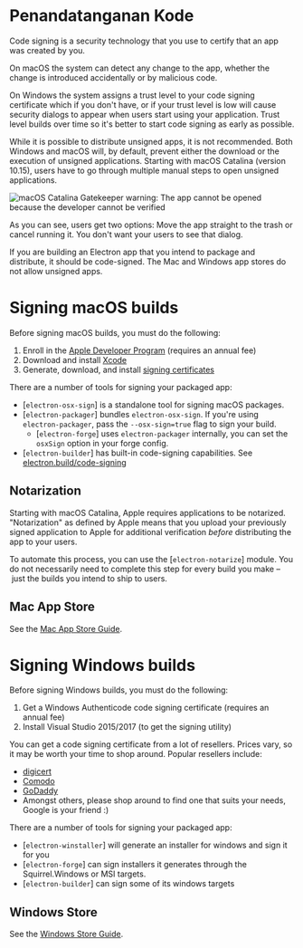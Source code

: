 # Penandatanganan Kode

Code signing is a security technology that you use to certify that an app was created by you.

On macOS the system can detect any change to the app, whether the change is introduced accidentally or by malicious code.

On Windows the system assigns a trust level to your code signing certificate which if you don't have, or if your trust level is low will cause security dialogs to appear when users start using your application.  Trust level builds over time so it's better to start code signing as early as possible.

While it is possible to distribute unsigned apps, it is not recommended. Both Windows and macOS will, by default, prevent either the download or the execution of unsigned applications. Starting with macOS Catalina (version 10.15), users have to go through multiple manual steps to open unsigned applications.

![macOS Catalina Gatekeeper warning: The app cannot be opened because the developer cannot be verified](../images/gatekeeper.png)

As you can see, users get two options: Move the app straight to the trash or cancel running it. You don't want your users to see that dialog.

If you are building an Electron app that you intend to package and distribute, it should be code-signed. The Mac and Windows app stores do not allow unsigned apps.

# Signing macOS builds

Before signing macOS builds, you must do the following:

1. Enroll in the [Apple Developer Program](https://developer.apple.com/programs/) (requires an annual fee)
2. Download and install [Xcode](https://developer.apple.com/xcode)
3. Generate, download, and install [signing certificates](https://github.com/electron/electron-osx-sign/wiki/1.-Getting-Started#certificates)

There are a number of tools for signing your packaged app:

- [`electron-osx-sign`] is a standalone tool for signing macOS packages.
- [`electron-packager`] bundles `electron-osx-sign`. If you're using `electron-packager`, pass the `--osx-sign=true` flag to sign your build.
  - [`electron-forge`] uses `electron-packager` internally, you can set the `osxSign` option in your forge config.
- [`electron-builder`] has built-in code-signing capabilities. See [electron.build/code-signing](https://www.electron.build/code-signing)

## Notarization

Starting with macOS Catalina, Apple requires applications to be notarized. "Notarization" as defined by Apple means that you upload your previously signed application to Apple for additional verification _before_ distributing the app to your users.

To automate this process, you can use the [`electron-notarize`] module. You do not necessarily need to complete this step for every build you make – just the builds you intend to ship to users.

## Mac App Store

See the [Mac App Store Guide](mac-app-store-submission-guide.md).

# Signing Windows builds

Before signing Windows builds, you must do the following:

1. Get a Windows Authenticode code signing certificate (requires an annual fee)
2. Install Visual Studio 2015/2017 (to get the signing utility)

You can get a code signing certificate from a lot of resellers. Prices vary, so it may be worth your time to shop around. Popular resellers include:

* [digicert](https://www.digicert.com/code-signing/microsoft-authenticode.htm)
* [Comodo](https://www.comodo.com/landing/ssl-certificate/authenticode-signature/)
* [GoDaddy](https://au.godaddy.com/web-security/code-signing-certificate)
* Amongst others, please shop around to find one that suits your needs, Google is your friend :)

There are a number of tools for signing your packaged app:

- [`electron-winstaller`] will generate an installer for windows and sign it for you
- [`electron-forge`] can sign installers it generates through the Squirrel.Windows or MSI targets.
- [`electron-builder`] can sign some of its windows targets

## Windows Store

See the [Windows Store Guide](windows-store-guide.md).
